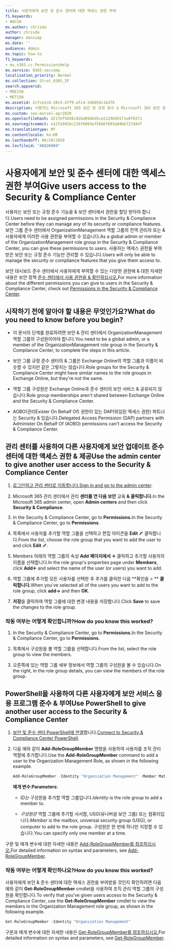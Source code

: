 ```yaml
---
title: 사용자에게 보안 및 준수 센터에 대한 액세스 권한 부여
f1.keywords:
- NOCSH
ms.author: chrisda
author: chrisda
manager: dansimp
ms.date: ''
audience: Admin
ms.topic: how-to
f1_keywords:
- ms.o365.cc.PermissionsHelp
ms.service: O365-seccomp
localization_priority: Normal
ms.collection: Strat_O365_IP
search.appverid:
- MOE150
- MET150
ms.assetid: 2cfce2c8-20c5-47f9-afc4-24b059c1bd76
description: 사용자는 Microsoft 365 보안 및 규정 준수 & Microsoft 365 보안 정책에서 권한을 할당 받아야만 해당 보안 또는 규정 준수 기능을 관리할 수 있습니다.
ms.custom: seo-marvel-apr2020
ms.openlocfilehash: d21fef9458c02bd09d6d5ce2129b95571e0f8371
ms.sourcegitcommit: e12fa502bc216f6083ef5666f693a04bb727d4df
ms.translationtype: MT
ms.contentlocale: ko-KR
ms.lasthandoff: 08/20/2020
ms.locfileid: "46826604"
---
```

# <a name="give-users-access-to-the-security--compliance-center"></a><span data-ttu-id="a16fe-103">사용자에게 보안 및 준수 센터에 대한 액세스 권한 부여</span><span class="sxs-lookup"><span data-stu-id="a16fe-103">Give users access to the Security & Compliance Center</span></span>

<span data-ttu-id="a16fe-104">사용자는 보안 또는 규정 준수 기능을 & 보안 센터에서 권한을 할당 받아야 합니다.</span><span class="sxs-lookup"><span data-stu-id="a16fe-104">Users need to be assigned permissions in the Security & Compliance Center before they can manage any of its security or compliance features.</span></span> <span data-ttu-id="a16fe-105">보안 그룹 준수 센터에서 OrganizationManagement 역할 그룹의 전역 관리자 또는 & 사용자에게 이러한 사용 권한을 부여할 수 있습니다.</span><span class="sxs-lookup"><span data-stu-id="a16fe-105">As a global admin or member of the OrganizationManagement role group in the Security & Compliance Center, you can give these permissions to users.</span></span> <span data-ttu-id="a16fe-106">사용자는 액세스 권한을 부여 받은 보안 또는 규정 준수 기능만 관리할 수 있습니다.</span><span class="sxs-lookup"><span data-stu-id="a16fe-106">Users will only be able to manage the security or compliance features that you give them access to.</span></span>

<span data-ttu-id="a16fe-107">보안 대시보드 준수 센터에서 사용자에게 부여할 수 있는 다양한 권한에 & 대한 자세한 내용은 보안 정책 [준수 센터에서 사용 권한을 & 확인하십시오.](permissions-in-the-security-and-compliance-center.md)</span><span class="sxs-lookup"><span data-stu-id="a16fe-107">For more information about the different permissions you can give to users in the Security & Compliance Center, check out [Permissions in the Security & Compliance Center](permissions-in-the-security-and-compliance-center.md).</span></span>

## <a name="what-do-you-need-to-know-before-you-begin"></a><span data-ttu-id="a16fe-108">시작하기 전에 알아야 할 내용은 무엇인가요?</span><span class="sxs-lookup"><span data-stu-id="a16fe-108">What do you need to know before you begin?</span></span>

- <span data-ttu-id="a16fe-109">이 문서의 단계를 완료하려면 보안 & 관리 센터에서 OrganizationManagement 역할 그룹의 구성원이어야 합니다.</span><span class="sxs-lookup"><span data-stu-id="a16fe-109">You need to be a global admin, or a member of the OrganizationManagement role group in the Security & Compliance Center, to complete the steps in this article.</span></span>

- <span data-ttu-id="a16fe-110">보안 그룹 규정 준수 센터의 & 그룹은 Exchange Online의 역할 그룹과 이름이 비슷할 수 있지만 같은 그렇지는 않습니다.</span><span class="sxs-lookup"><span data-stu-id="a16fe-110">Role groups for the Security & Compliance Center might have similar names to the role groups in Exchange Online, but they're not the same.</span></span>

- <span data-ttu-id="a16fe-111">역할 그룹 구성원은 Exchange Online과 준수 센터의 보안 서비스 & 공유되지 않습니다.</span><span class="sxs-lookup"><span data-stu-id="a16fe-111">Role group memberships aren't shared between Exchange Online and the Security & Compliance Center.</span></span>

- <span data-ttu-id="a16fe-112">AOBO(관리<token>Exister On Behalf Of) 권한이 있는 DAP(위임된 액세스 권한) 파트너는 Security &amp; 있습니다.</span><span class="sxs-lookup"><span data-stu-id="a16fe-112">Delegated Access Permission (DAP) partners with Administer On Behalf Of (AOBO) permissions can't access the Security & Compliance Center.</span></span>

## <a name="use-the-admin-center-to-give-another-user-access-to-the-security--compliance-center"></a><span data-ttu-id="a16fe-113">관리 센터를 사용하여 다른 사용자에게 보안 업데이트 준수 센터에 대한 액세스 권한 & 제공</span><span class="sxs-lookup"><span data-stu-id="a16fe-113">Use the admin center to give another user access to the Security & Compliance Center</span></span>

1. <span data-ttu-id="a16fe-114">[로그인하고 관리 센터로 이동합니다.](https://docs.microsoft.com/microsoft-365/compliance/go-to-the-securitycompliance-center)</span><span class="sxs-lookup"><span data-stu-id="a16fe-114">[Sign in and go to the admin center](https://docs.microsoft.com/microsoft-365/compliance/go-to-the-securitycompliance-center).</span></span>

2. <span data-ttu-id="a16fe-115">Microsoft 365 관리 센터에서 관리 **센터를 연 다음 보안** 교육 **& 클릭합니다.**</span><span class="sxs-lookup"><span data-stu-id="a16fe-115">In the Microsoft 365 admin center, open **Admin centers** and then click **Security & Compliance**.</span></span>

3. <span data-ttu-id="a16fe-116">In the Security & Compliance Center, go to **Permissions.**</span><span class="sxs-lookup"><span data-stu-id="a16fe-116">In the Security & Compliance Center, go to **Permissions**.</span></span>

4. <span data-ttu-id="a16fe-117">목록에서 사용자를 추가할 역할 그룹을 선택하고 편집 아이콘을 **Edit** ![ ](../../media/O365-MDM-CreatePolicy-EditIcon.gif) 클릭합니다.</span><span class="sxs-lookup"><span data-stu-id="a16fe-117">From the list, choose the role group that you want to add the user to and click **Edit** ![Edit icon](../../media/O365-MDM-CreatePolicy-EditIcon.gif).</span></span>

5. <span data-ttu-id="a16fe-118">Members 아래의 역할 그룹의 속성 **Add** **페이지에서** ![ 아이콘 추가를 ](../../media/ITPro-EAC-AddIcon.gif) 클릭하고 추가할 사용자의 이름을 선택합니다.</span><span class="sxs-lookup"><span data-stu-id="a16fe-118">In the role group's properties page under **Members**, click **Add**![Add Icon](../../media/ITPro-EAC-AddIcon.gif) and select the name of the user (or users) you want to add.</span></span>

6. <span data-ttu-id="a16fe-119">역할 그룹에 추가할 모든 사용자를 선택한 후 추가를 클릭한 다음 \*\*확인을 \> \*\* **클릭합니다.**</span><span class="sxs-lookup"><span data-stu-id="a16fe-119">When you've selected all of the users you want to add to the role group, click **add-\>** and then **OK**.</span></span>

7. <span data-ttu-id="a16fe-120">**저장**을 클릭하여 역할 그룹에 대한 변경 내용을 저장합니다.</span><span class="sxs-lookup"><span data-stu-id="a16fe-120">Click **Save** to save the changes to the role group.</span></span>

### <a name="how-do-you-know-this-worked"></a><span data-ttu-id="a16fe-121">작동 여부는 어떻게 확인합니까?</span><span class="sxs-lookup"><span data-stu-id="a16fe-121">How do you know this worked?</span></span>

1. <span data-ttu-id="a16fe-122">In the Security & Compliance Center, go to **Permissions.**</span><span class="sxs-lookup"><span data-stu-id="a16fe-122">In the Security & Compliance Center, go to **Permissions**.</span></span>

2. <span data-ttu-id="a16fe-123">목록에서 구성원을 볼 역할 그룹을 선택합니다.</span><span class="sxs-lookup"><span data-stu-id="a16fe-123">From the list, select the role group to view the members.</span></span>

3. <span data-ttu-id="a16fe-124">오른쪽에 있는 역할 그룹 세부 정보에서 역할 그룹의 구성원을 볼 수 있습니다.</span><span class="sxs-lookup"><span data-stu-id="a16fe-124">On the right, in the role group details, you can view the members of the role group.</span></span>

## <a name="use-powershell-to-give-another-user-access-to-the-security--compliance-center"></a><span data-ttu-id="a16fe-125">PowerShell을 사용하여 다른 사용자에게 보안 서비스 응용 프로그램 준수 & 부여</span><span class="sxs-lookup"><span data-stu-id="a16fe-125">Use PowerShell to give another user access to the Security & Compliance Center</span></span>

1. <span data-ttu-id="a16fe-126">[보안 및 준수 센터 PowerShell에 연결](https://docs.microsoft.com/powershell/exchange/connect-to-scc-powershell)합니다.</span><span class="sxs-lookup"><span data-stu-id="a16fe-126">[Connect to Security & Compliance Center PowerShell](https://docs.microsoft.com/powershell/exchange/connect-to-scc-powershell).</span></span>

2. <span data-ttu-id="a16fe-127">다음 예와 같이 **Add-RoleGroupMember** 명령을 사용하여 사용자를 조직 관리 역할에 추가합니다.</span><span class="sxs-lookup"><span data-stu-id="a16fe-127">Use the **Add-RoleGroupMember** command to add a user to the Organization Management Role, as shown in the following example.</span></span>

   ```PowerShell
   Add-RoleGroupMember -Identity "Organization Management" -Member MatildaS
   ```

   <span data-ttu-id="a16fe-128">**매개 변수**:</span><span class="sxs-lookup"><span data-stu-id="a16fe-128">**Parameters**:</span></span>

   - <span data-ttu-id="a16fe-129">_ID는_ 구성원을 추가할 역할 그룹입니다.</span><span class="sxs-lookup"><span data-stu-id="a16fe-129">_Identity_ is the role group to add a member to.</span></span>

   - <span data-ttu-id="a16fe-130">_구성원은_ 역할 그룹에 추가할 사서함, USG(유니버설 보안 그룹) 또는 컴퓨터입니다.</span><span class="sxs-lookup"><span data-stu-id="a16fe-130">_Member_ is the mailbox, universal security group (USG), or computer to add to the role group.</span></span> <span data-ttu-id="a16fe-131">구성원은 한 번에 하나만 지정할 수 있습니다.</span><span class="sxs-lookup"><span data-stu-id="a16fe-131">You can specify only one member at a time.</span></span>

<span data-ttu-id="a16fe-132">구문 및 매개 변수에 대한 자세한 내용은 [Add-RoleGroupMember를 참조하십시오.](https://docs.microsoft.com/powershell/module/exchange/Add-RoleGroupMember)</span><span class="sxs-lookup"><span data-stu-id="a16fe-132">For detailed information on syntax and parameters, see [Add-RoleGroupMember](https://docs.microsoft.com/powershell/module/exchange/Add-RoleGroupMember).</span></span>

### <a name="how-do-you-know-this-worked"></a><span data-ttu-id="a16fe-133">작동 여부는 어떻게 확인하나요?</span><span class="sxs-lookup"><span data-stu-id="a16fe-133">How do you know this worked?</span></span>

<span data-ttu-id="a16fe-134">사용자에게 보안 & 준수 센터에 대한 액세스 권한을 부여받을 것인지 확인하려면 다음 예와 같이 **Get-RoleGroupMember** cmdlet을 사용하여 조직 관리 역할 그룹의 구성원을 확인합니다.</span><span class="sxs-lookup"><span data-stu-id="a16fe-134">To verify that you've given users access to the Security & Compliance Center, use the **Get-RoleGroupMember** cmdlet to view the members in the Organization Management role group, as shown in the following example.</span></span>

```PowerShell
Get-RoleGroupMember -Identity "Organization Management"
```

<span data-ttu-id="a16fe-135">구문과 매개 변수에 대한 자세한 내용은 [Get-RoleGroupMember를 참조하십시오.](https://docs.microsoft.com/powershell/module/exchange/Get-RoleGroupMember)</span><span class="sxs-lookup"><span data-stu-id="a16fe-135">For detailed information on syntax and parameters, see [Get-RoleGroupMember](https://docs.microsoft.com/powershell/module/exchange/Get-RoleGroupMember).</span></span>
